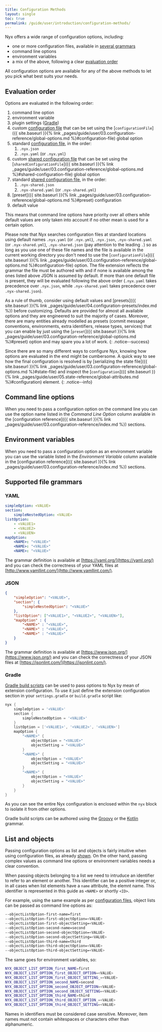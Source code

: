 ```yaml
---
title: Configuration Methods
layout: single
toc: true
permalink: /guide/user/introduction/configuration-methods/
---
```


Nyx offers a wide range of configuration options, including:

* one or more configuration files, available in [several grammars](#supported-file-grammars)
* command line options
* environment variables
* a mix of the above, following a clear [evaluation order](#evaluation-order)

All configuration options are available for any of the above methods to let you pick what best suits your needs.

## Evaluation order

Options are evaluated in the following order:

1. command line option
2. environment variable
3. plugin settings ([Gradle](#gradle))
4. custom [configuration file](#supported-file-grammars) that can be set using the [`configurationFile`]({{ site.baseurl }}{% link _pages/guide/user/03.configuration-reference/global-options.md %}#configuration-file) global option
5. standard [configuration file](#supported-file-grammars), in the order:
   1. `.nyx.json`
   2. `.nyx.yaml` (or `.nyx.yml`)
6. custom [shared configuration file](#supported-file-grammars) that can be set using the [`sharedConfigurationFile`]({{ site.baseurl }}{% link _pages/guide/user/03.configuration-reference/global-options.md %}#shared-configuration-file) global option
7. standard [shared configuration file](#supported-file-grammars), in the order:
   1. `.nyx-shared.json`
   2. `.nyx-shared.yaml` (or `.nyx-shared.yml`)
8. [preset]({{ site.baseurl }}{% link _pages/guide/user/03.configuration-reference/global-options.md %}#preset) configuration
9. default value

This means that command line options have priority over all others while default values are only taken into account if no other mean is used for a certain option.

Please note that Nyx searches configuration files at standard locations using default names `.nyx.yaml` (or `.nyx.yml`), `.nyx.json`, `.nyx-shared.yaml` (or `.nyx-shared.yml`), `.nyx-shared.json` (pay attention to the leading `.`) so as long as you use one of these file names and the file is available in the current working directory you don't need to use the [`configurationFile`]({{ site.baseurl }}{% link _pages/guide/user/03.configuration-reference/global-options.md %}#configuration-file) option. The file extension reflects the grammar the file must be authored with and if none is available among the ones listed above JSON is assumed by default. If more than one default file is present, they will be evaluated following the above order (`.nyx.yaml` takes precedence over `.nyx.json`, while `.nyx-shared.yaml` takes precedence over `.nyx-shared.json`).

As a rule of thumb, consider using default values and [presets]({{ site.baseurl }}{% link _pages/guide/user/04.configuration-presets/index.md %}) before customizing. Defaults are provided for almost all available options and they are engineered to suit the majority of cases. Moreover, there are many entities already modelled as presets (commit message conventions, environments, extra identifiers, release types, services) that you can enable by just using the [`preset`]({{ site.baseurl }}{% link _pages/guide/user/03.configuration-reference/global-options.md %}#preset) option and may spare you a lot of work.
{: .notice--success}

Since there are so many different ways to configure Nyx, knowing how options are evaluated in the end might be cumbersome. A quick way to see how the final configuration is resolved is by [serializing the state file]({{ site.baseurl }}{% link _pages/guide/user/03.configuration-reference/global-options.md %}#state-file) and inspect the [`configuration`]({{ site.baseurl }}{% link _pages/guide/user/05.state-reference/global-attributes.md %}#configuration) element.
{: .notice--info}

## Command line options

When you need to pass a configuration option on the command line you can use the option name listed in the *Command Line Option* column available in the [configuration reference]({{ site.baseurl }}{% link _pages/guide/user/03.configuration-reference/index.md %}) sections.

## Environment variables

When you need to pass a configuration option as an environment variable you can use the variable listed in the *Environment Variable* column available in the [configuration reference]({{ site.baseurl }}{% link _pages/guide/user/03.configuration-reference/index.md %}) sections.

## Supported file grammars

### YAML

```yaml
simpleOption: <VALUE>
section:
    simpleNestedOption: <VALUE>
listOption:
    - <VALUE1>
    - <VALUE2>
    - <VALUEN>
mapOption:
    <NAME>: "<VALUE>"
    <NAME>: "<VALUE>"
    <NAME>: "<VALUE>"
```

The grammar definition is available at [https://yaml.org/](https://yaml.org/) and you can check the correctness of your YAML files at [http://www.yamllint.com/](http://www.yamllint.com/).

### JSON

```json
{
    "simpleOption": "<VALUE>",
    "section": {
        "simpleNestedOption": "<VALUE>"
    },
    "listOption": ["<VALUE1>", "<VALUE2>", "<VALUEN>"],
    "mapOption" : {
        "<NAME>" : "<VALUE>",
        "<NAME>" : "<VALUE>",
        "<NAME>" : "<VALUE>"
    }
}
```

The grammar definition is available at [https://www.json.org/](https://www.json.org/) and you can check the correctness of your JSON files at [https://jsonlint.com/](https://jsonlint.com/).

### Gradle

[Gradle build scripts](https://docs.gradle.org/current/userguide/writing_build_scripts.html) can be used to pass options to Nyx by mean of extension configuration. To use it just define the extension configuration section in your `settings.gradle` or `build.gradle` script like:

```groovy
nyx {
    simpleOption = '<VALUE>'
    section {
        simpleNestedOption = '<VALUE>'
    }
    listOption = ['<VALUE1>', '<VALUE2>', '<VALUEN>']
    mapOption {
        "<NAME>" {
            objectOption = "<VALUE>"
            objectSetting = "<VALUE>"
        }
        "<NAME>" {
            objectOption = "<VALUE>"
            objectSetting = "<VALUE>"
        }
        "<NAME>" {
            objectOption = "<VALUE>"
            objectSetting = "<VALUE>"
        }
    }
}
```

As you can see the entire Nyx configuration is enclosed within the `nyx` block to isolate it from other options.

Gradle build scripts can be authored using the [Groovy](https://groovy-lang.org/syntax.html) or the [Kotlin](https://kotlinlang.org/docs/reference/grammar.html) grammar.

## List and objects

Passing configuration options as list and objects is fairly intuitive when using configuration files, as already [shown](#supported-file-grammars). On the other hand, passing complex values as command line options or environment variables needs a clear convention.

When passing objects belonging to a list we need to intruduce an identifier to refer to an element or another. This identifier can be a positive integer or, in all cases when list elements have a `name` attribute, the elemnt name. This identifier is represented in this guide as `<NAME>` or shortly `<ID>`.

For example, using the same example as per [configuration files](#supported-file-grammars), object lists can be passed as command line options as:

```bash
--objectListOption-first-name=first
--objectListOption-first-objectOption=<VALUE>
--objectListOption-first-objectSetting=<VALUE>
--objectListOption-second-name=second
--objectListOption-second-objectOption=<VALUE>
--objectListOption-second-objectSetting=<VALUE>
--objectListOption-third-name=third
--objectListOption-third-objectOption=<VALUE>
--objectListOption-third-objectSetting=<VALUE>
```

The same goes for environment variables, so:

```bash
NYX_OBJECT_LIST_OPTION_first_NAME=first
NYX_OBJECT_LIST_OPTION_first_OBJECT_OPTION=<VALUE>
NYX_OBJECT_LIST_OPTION_first_OBJECT_SETTING_=<VALUE>
NYX_OBJECT_LIST_OPTION_second_NAME=second
NYX_OBJECT_LIST_OPTION_second_OBJECT_OPTION=<VALUE>
NYX_OBJECT_LIST_OPTION_second_OBJECT_SETTING=<VALUE>
NYX_OBJECT_LIST_OPTION_third_NAME=third
NYX_OBJECT_LIST_OPTION_third_OBJECT_OPTION_=<VALUE>
NYX_OBJECT_LIST_OPTION_third_OBJECT_SETTING=<VALUE>
```

Names in identifiers must be considered case sensitive. Moreover, item names must not contain whitespaces or characters other than alphanumeric.
